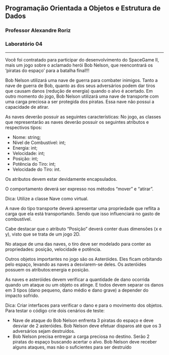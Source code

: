 ## Programação Orientada a Objetos e Estrutura de Dados
### Professor Alexandre Roriz
### Laboratório 04
---
Você foi contratado para participar do desenvolvimento do SpaceGame II, mais um jogo
sobre o aclamado herói Bob Nelson, que reencontrará os ‘piratas do espaço’ para a batalha
final!!! 

Bob Nelson utilizará uma nave de guerra para combater inimigos. Tanto a nave de guerra de
Bob, quanto as dos seus adversários podem dar tiros que causam danos (redução de
energia) quando o alvo é acertado. 
Em outro momento do jogo, Bob Nelson utilizará uma nave de transporte com uma carga
preciosa a ser protegida dos piratas. Essa nave não possui a capacidade de atirar. 

As naves deverão possuir as seguintes características:
No jogo, as classes que representarão as naves deverão possuir os seguintes atributos e
respectivos tipos: 

- Nome: string;
- Nível de Combustível: int;
- Energia: int;
- Velocidade: int;
- Posição: int;
- Potência do Tiro: int;
- Velocidade do Tiro: int. 

Os atributos devem estar devidamente encapsulados. 

O comportamento deverá ser expresso nos métodos “mover” e “atirar”. 

Dica: Utilize a classe Nave como virtual. 

A nave do tipo transporte deverá apresentar uma propriedade que reflita a carga que ela
está transportando. Sendo que isso influenciará no gasto de combustível. 

Cabe destacar que o atributo “Posição” deverá conter duas dimensões (x e y), visto que se
trata de um jogo 2D. 

No ataque de uma das naves, o tiro deve ser modelado para conter as propriedades: 
posição, velocidade e potência. 

Outros objetos importantes no jogo são os Asteróides. Eles ficam orbitando pelo espaço, levando as naves a desviarem-se deles. 
Os asteróides possuem os atributos:energia e posição.

As naves e asteróides devem verificar a quantidade de dano ocorrida quando um ataque ou um objeto os atinge. 
E todos devem separar os danos em 3 tipos (dano pequeno, dano médio e dano grave) a depender do impacto sofrido. 

Dica: Criar interfaces para verificar o dano e para o movimento dos objetos. Para testar o código crie dois cenários de teste: 

- Nave de ataque do Bob Nelson enfrenta 3 piratas do espaço e deve desviar de 2
asteróides. Bob Nelson deve efetuar disparos até que os 3 adversários sejam
destruídos.
- Bob Nelson precisa entregar a carga preciosa no destino. Serão 2 piratas do espaço
buscando acertar o alvo. Bob Nelson deve receber alguns ataques, mas não o
suficientes para ser destruído